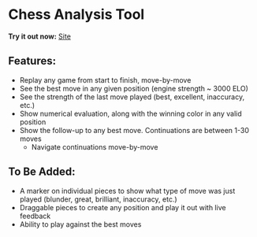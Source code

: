 # Chess Analysis Tool

**Try it out now:** [Site](https://bacojaco.github.io/chessanalysis/)

## Features:
* Replay any game from start to finish, move-by-move
* See the best move in any given position (engine strength ~ 3000 ELO)
* See the strength of the last move played (best, excellent, inaccuracy, etc.)
* Show numerical evaluation, along with the winning color in any valid position
* Show the follow-up to any best move. Continuations are between 1-30 moves
  * Navigate continuations move-by-move

## To Be Added:
* A marker on individual pieces to show what type of move was just played (blunder, great, brilliant, inaccuracy, etc.)
* Draggable pieces to create any position and play it out with live feedback
* Ability to play against the best moves



